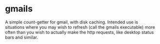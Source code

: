 # gmails
A simple count-getter for gmail, with disk caching.
Intended use is situations
where you may wish to refresh (call the gmails executable) more often than you wish to actually make the http requests,
like desktop status bars and similar.
